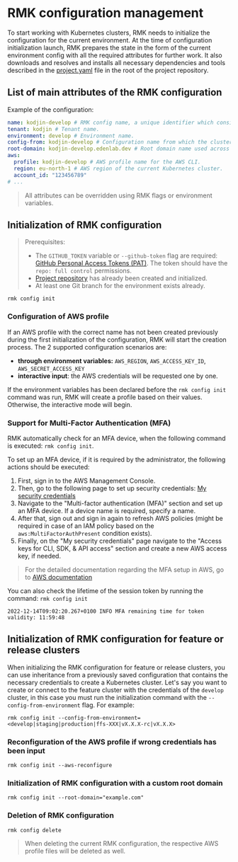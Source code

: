 # RMK configuration management

To start working with Kubernetes clusters, RMK needs to initialize the configuration for the current environment.
At the time of configuration initialization launch, RMK prepares
the state in the form of the current environment config with all the required attributes for further work.
It also downloads and resolves and installs all necessary dependencies and tools described 
in the [project.yaml](project-management/preparation-of-project-repository.md#projectyaml) file in the root of the project repository.

## List of main attributes of the RMK configuration

Example of the configuration:

```yaml
name: kodjin-develop # RMK config name, a unique identifier which consists of the tenant name and the abbreviated name of the Git branch.
tenant: kodjin # Tenant name.
environment: develop # Environment name.
config-from: kodjin-develop # Configuration name from which the cluster configuration was inherited.
root-domain: kodjin-develop.edenlab.dev # Root domain name used across the cluster.
aws:
  profile: kodjin-develop # AWS profile name for the AWS CLI.
  region: eu-north-1 # AWS region of the current Kubernetes cluster.
  account_id: "123456789"
# ...
```

> All attributes can be overridden using RMK flags or environment variables.

## Initialization of RMK configuration

> Prerequisites:
> - The `GITHUB_TOKEN` variable or `--github-token` flag are required: [GitHub Personal Access Tokens (PAT)](https://docs.github.com/en/authentication/keeping-your-account-and-data-secure/managing-your-personal-access-tokens#creating-a-personal-access-token-classic).
>   The token should have the `repo: full control` permissions.
> - [Project repository](project-management/requirement-for-project-repository.md) has already been created and initialized.
> - At least one Git branch for the environment exists already.

```shell
rmk config init
```

### Configuration of AWS profile

If an AWS profile with the correct name has not been created previously during the first initialization of the configuration,
RMK will start the creation process. The 2 supported configuration scenarios are:

* **through environment variables:** `AWS_REGION`, `AWS_ACCESS_KEY_ID`, `AWS_SECRET_ACCESS_KEY`
* **interactive input**: the AWS credentials will be requested one by one.

If the environment variables has been declared before the  `rmk config init` command was run, RMK will create a profile
based on their values. Otherwise, the interactive mode will begin.

### Support for Multi-Factor Authentication (MFA)

RMK automatically check for an MFA device, when the following command is executed: `rmk config init`.

To set up an MFA device, if it is required by the administrator, the following actions should be executed:

1. First, sign in to the AWS Management Console.
2. Then, go to the following page to set up security
   credentials: [My security credentials](https://console.aws.amazon.com/iam/home#/security_credentials)
3. Navigate to the "Multi-factor authentication (MFA)" section and set up an MFA device. 
   If a device name is required, specify a name.
4. After that, sign out and sign in again to refresh AWS policies 
   (might be required in case of an IAM policy based on the `aws:MultiFactorAuthPresent` condition exists).
5. Finally, on the "My security credentials" page navigate to the "Access keys for CLI, SDK, & API access" section
   and create a new AWS access key, if needed.

> For the detailed documentation regarding the MFA setup in AWS, go to 
> [AWS documentation](https://docs.aws.amazon.com/IAM/latest/UserGuide/id_credentials_mfa_enable_virtual.html#enable-virt-mfa-for-own-iam-user)

You can also check the lifetime of the session token by running the command: `rmk config init`

```
2022-12-14T09:02:20.267+0100 INFO MFA remaining time for token validity: 11:59:48
```

## Initialization of RMK configuration for feature or release clusters

When initializing the RMK configuration for feature or release clusters, you can use inheritance 
from a previously saved configuration that contains the necessary credentials to create a Kubernetes cluster.
Let's say you want to create or connect to the feature cluster with the credentials of the `develop` cluster,
in this case you must run the initialization command with the `--config-from-environment` flag. For example:

```shell
rmk config init --config-from-environment=<develop|staging|production|ffs-XXX|vX.X.X-rc|vX.X.X>
```

### Reconfiguration of the AWS profile if wrong credentials has been input

```shell
rmk config init --aws-reconfigure
```

### Initialization of RMK configuration with a custom root domain

```shell
rmk config init --root-domain="example.com"
```

### Deletion of RMK configuration

```shell
rmk config delete
```

> When deleting the current RMK configuration, the respective AWS profile files will be deleted as well.
